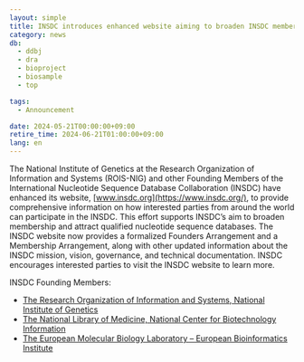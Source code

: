 ```yaml
---
layout: simple
title: INSDC introduces enhanced website aiming to broaden INSDC membership
category: news
db:
  - ddbj
  - dra
  - bioproject
  - biosample
  - top

tags:
  - Announcement

date: 2024-05-21T00:00:00+09:00
retire_time: 2024-06-21T01:00:00+09:00
lang: en
---
```


The National Institute of Genetics at the Research Organization of Information and Systems (ROIS-NIG) and other Founding Members of the International Nucleotide Sequence Database Collaboration (INSDC) have enhanced its website, [www.insdc.org](https://www.insdc.org/), to provide comprehensive information on how interested parties from around the world can participate in the INSDC. This effort supports INSDC’s aim to broaden membership and attract qualified nucleotide sequence databases. The INSDC website now provides a formalized Founders Arrangement and a Membership Arrangement, along with other updated information about the INSDC mission, vision, governance, and technical documentation. INSDC encourages interested parties to visit the INSDC website to learn more.

INSDC Founding Members:
* [The Research Organization of Information and Systems, National Institute of Genetics](https://www.nig.ac.jp)
* [The National Library of Medicine, National Center for Biotechnology Information](https://www.ncbi.nlm.nih.gov)
* [The European Molecular Biology Laboratory – European Bioinformatics Institute](https://www.ebi.ac.uk)
